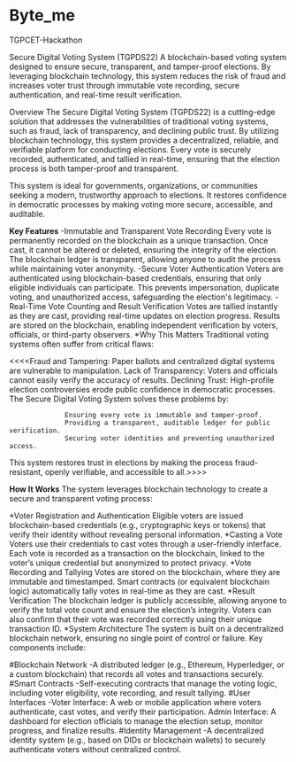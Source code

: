 # Byte_me
TGPCET-Hackathon

   Secure Digital Voting System (TGPDS22)
A blockchain-based voting system designed to ensure secure, transparent, and tamper-proof elections. By leveraging blockchain technology, this system reduces the risk of fraud and increases voter trust through immutable vote recording, secure authentication, and real-time result verification.

Overview
The Secure Digital Voting System (TGPDS22) is a cutting-edge solution that addresses the vulnerabilities of traditional voting systems, such as fraud, lack of transparency, and declining public trust. By utilizing blockchain technology, this system provides a decentralized, reliable, and verifiable platform for conducting elections. Every vote is securely recorded, authenticated, and tallied in real-time, ensuring that the election process is both tamper-proof and transparent.

This system is ideal for governments, organizations, or communities seeking a modern, trustworthy approach to elections. It restores confidence in democratic processes by making voting more secure, accessible, and auditable.

**Key Features**
-Immutable and Transparent Vote Recording
 Every vote is permanently recorded on the blockchain as a unique transaction. Once cast, it cannot be altered or deleted, ensuring the integrity of the election. The blockchain ledger is transparent, 
 allowing anyone to audit the process while maintaining voter anonymity.
-Secure Voter Authentication
Voters are authenticated using blockchain-based credentials, ensuring that only eligible individuals can participate. This prevents impersonation, duplicate voting, and unauthorized access, safeguarding the election's legitimacy.
-Real-Time Vote Counting and Result Verification
Votes are tallied instantly as they are cast, providing real-time updates on election progress. Results are stored on the blockchain, enabling independent verification by voters, officials, or third-party observers.
*Why This Matters
Traditional voting systems often suffer from critical flaws:

<<<<Fraud and Tampering: Paper ballots and centralized digital systems are vulnerable to manipulation.
Lack of Transparency: Voters and officials cannot easily verify the accuracy of results.
Declining Trust: High-profile election controversies erode public confidence in democratic processes.
The Secure Digital Voting System solves these problems by:

                  Ensuring every vote is immutable and tamper-proof.
                  Providing a transparent, auditable ledger for public verification.
                  Securing voter identities and preventing unauthorized access.
This system restores trust in elections by making the process fraud-resistant, openly verifiable, and accessible to all.>>>>

**How It Works**
The system leverages blockchain technology to create a secure and transparent voting process:

*Voter Registration and Authentication
Eligible voters are issued blockchain-based credentials (e.g., cryptographic keys or tokens) that verify their identity without revealing personal information.
*Casting a Vote
Voters use their credentials to cast votes through a user-friendly interface. Each vote is recorded as a transaction on the blockchain, linked to the voter’s unique credential but anonymized to protect privacy.
*Vote Recording and Tallying
Votes are stored on the blockchain, where they are immutable and timestamped. Smart contracts (or equivalent blockchain logic) automatically tally votes in real-time as they are cast.
*Result Verification
The blockchain ledger is publicly accessible, allowing anyone to verify the total vote count and ensure the election’s integrity. Voters can also confirm that their vote was recorded correctly using their unique transaction ID.
*System Architecture
The system is built on a decentralized blockchain network, ensuring no single point of control or failure. Key components include:


#Blockchain Network
 -A distributed ledger (e.g., Ethereum, Hyperledger, or a custom blockchain) that records all votes and transactions securely.
#Smart Contracts
 -Self-executing contracts that manage the voting logic, including voter eligibility, vote recording, and result tallying.
#User Interfaces
 -Voter Interface: A web or mobile application where voters authenticate, cast votes, and verify their participation.
Admin Interface: A dashboard for election officials to manage the election setup, monitor progress, and finalize results.
#Identity Management
 -A decentralized identity system (e.g., based on DIDs or blockchain wallets) to securely authenticate voters without centralized control.

